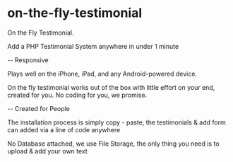 on-the-fly-testimonial
======================

On the Fly Testimonial. 

Add a PHP Testimonial System anywhere in under 1 minute

-- Responsive

Plays well on the iPhone, iPad, and any Android-powered device.

On the fly testimonial works out of the box with little effort on your end, created for you. No coding for you, we promise.

-- Created for People

The installation process is simply copy - paste, the testimonials & add form can added via a line of code anywhere

No Database attached, we use File Storage, the only thing you need is to upload & add your own text
